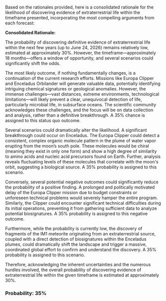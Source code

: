 Based on the rationales provided, here is a consolidated rationale for the likelihood of discovering evidence of extraterrestrial life within the timeframe presented, incorporating the most compelling arguments from each forecast:

**Consolidated Rationale:**

The probability of discovering definitive evidence of extraterrestrial life within the next few years (up to June 24, 2026) remains relatively low, estimated at approximately 30%. However, the timeframe—approximately 18 months—offers a window of opportunity, and several scenarios could significantly shift the odds.

The most likely outcome, if nothing fundamentally changes, is a continuation of the current research efforts. Missions like Europa Clipper and Enceladus Orbilander will generate valuable data, potentially identifying intriguing chemical signatures or geological anomalies. However, the immense challenges—vast distances, extreme environments, technological limitations—will likely prevent a clear, unequivocal detection of life, particularly microbial life, in subsurface oceans. The scientific community acknowledges these challenges, and the focus will be on data collection and analysis, rather than a definitive breakthrough. A 35% chance is assigned to this status quo outcome.

Several scenarios could dramatically alter the likelihood. A significant breakthrough could occur on Enceladus. The Europa Clipper could detect a consistent, complex organic molecule pattern in the plume of water vapor erupting from the moon’s south pole. These molecules would be chiral (meaning they exist in only one form) and show a high degree of similarity to amino acids and nucleic acid precursors found on Earth. Further, analysis reveals fluctuating levels of these molecules that correlate with the moon's orbit, suggesting a biological source.  A 35% probability is assigned to this scenario.

Conversely, several potential negative outcomes could significantly reduce the probability of a positive finding. A prolonged and politically motivated delay of the Europa Clipper mission due to budget constraints or unforeseen technical problems would severely hamper the entire program. Similarly, the Clipper could encounter significant technical difficulties during its initial operations, preventing it from gathering sufficient data to analyze potential biosignatures. A 35% probability is assigned to this negative outcome.

Furthermore, while the probability is currently low, the discovery of fragments of the IM1 meteorite originating from an extraterrestrial source, coupled with a direct detection of biosignatures within the Enceladus plumes, could dramatically shift the landscape and trigger a massive, coordinated global effort to confirm and understand the discovery.  A 35% probability is assigned to this scenario. 

Therefore, acknowledging the inherent uncertainties and the numerous hurdles involved, the overall probability of discovering evidence of extraterrestrial life within the given timeframe is estimated at approximately 30%.

### Probability: 35%